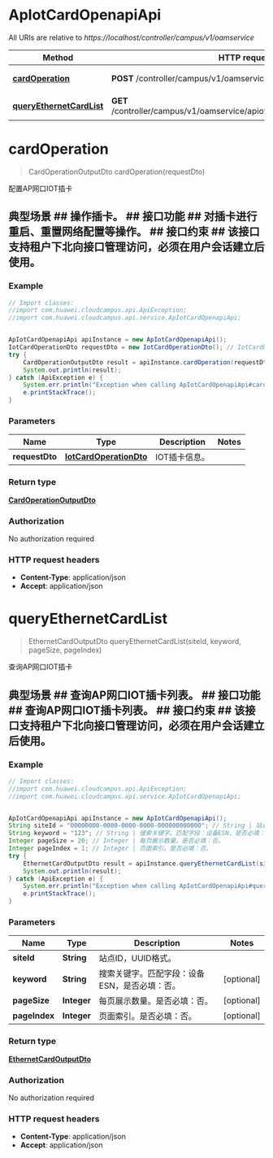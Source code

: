 # ApIotCardOpenapiApi

All URIs are relative to *https://localhost/controller/campus/v1/oamservice*

Method | HTTP request | Description
------------- | ------------- | -------------
[**cardOperation**](ApIotCardOpenapiApi.md#cardOperation) | **POST** /controller/campus/v1/oamservice/apiot/card/operation | 配置AP网口IOT插卡
[**queryEthernetCardList**](ApIotCardOpenapiApi.md#queryEthernetCardList) | **GET** /controller/campus/v1/oamservice/apiot/ethernetcardlist/sites/{siteId} | 查询AP网口IOT插卡


<a name="cardOperation"></a>
# **cardOperation**
> CardOperationOutputDto cardOperation(requestDto)

配置AP网口IOT插卡

## 典型场景 ##   操作插卡。 ## 接口功能 ##   对插卡进行重启、重置网络配置等操作。 ## 接口约束 ##   该接口支持租户下北向接口管理访问，必须在用户会话建立后使用。 

### Example
```java
// Import classes:
//import com.huawei.cloudcampus.api.ApiException;
//import com.huawei.cloudcampus.api.service.ApIotCardOpenapiApi;


ApIotCardOpenapiApi apiInstance = new ApIotCardOpenapiApi();
IotCardOperationDto requestDto = new IotCardOperationDto(); // IotCardOperationDto | IOT插卡信息。
try {
    CardOperationOutputDto result = apiInstance.cardOperation(requestDto);
    System.out.println(result);
} catch (ApiException e) {
    System.err.println("Exception when calling ApIotCardOpenapiApi#cardOperation");
    e.printStackTrace();
}
```

### Parameters

Name | Type | Description  | Notes
------------- | ------------- | ------------- | -------------
 **requestDto** | [**IotCardOperationDto**](IotCardOperationDto.md)| IOT插卡信息。 |

### Return type

[**CardOperationOutputDto**](CardOperationOutputDto.md)

### Authorization

No authorization required

### HTTP request headers

 - **Content-Type**: application/json
 - **Accept**: application/json

<a name="queryEthernetCardList"></a>
# **queryEthernetCardList**
> EthernetCardOutputDto queryEthernetCardList(siteId, keyword, pageSize, pageIndex)

查询AP网口IOT插卡

## 典型场景 ##   查询AP网口IOT插卡列表。 ## 接口功能 ##   查询AP网口IOT插卡列表。 ## 接口约束 ##   该接口支持租户下北向接口管理访问，必须在用户会话建立后使用。 

### Example
```java
// Import classes:
//import com.huawei.cloudcampus.api.ApiException;
//import com.huawei.cloudcampus.api.service.ApIotCardOpenapiApi;


ApIotCardOpenapiApi apiInstance = new ApIotCardOpenapiApi();
String siteId = "00000000-0000-0000-0000-000000000000"; // String | 站点ID，UUID格式。
String keyword = "123"; // String | 搜索关键字。匹配字段：设备ESN，是否必填：否。
Integer pageSize = 20; // Integer | 每页展示数量。是否必填：否。
Integer pageIndex = 1; // Integer | 页面索引。是否必填：否。
try {
    EthernetCardOutputDto result = apiInstance.queryEthernetCardList(siteId, keyword, pageSize, pageIndex);
    System.out.println(result);
} catch (ApiException e) {
    System.err.println("Exception when calling ApIotCardOpenapiApi#queryEthernetCardList");
    e.printStackTrace();
}
```

### Parameters

Name | Type | Description  | Notes
------------- | ------------- | ------------- | -------------
 **siteId** | **String**| 站点ID，UUID格式。 |
 **keyword** | **String**| 搜索关键字。匹配字段：设备ESN，是否必填：否。 | [optional]
 **pageSize** | **Integer**| 每页展示数量。是否必填：否。 | [optional]
 **pageIndex** | **Integer**| 页面索引。是否必填：否。 | [optional]

### Return type

[**EthernetCardOutputDto**](EthernetCardOutputDto.md)

### Authorization

No authorization required

### HTTP request headers

 - **Content-Type**: application/json
 - **Accept**: application/json

